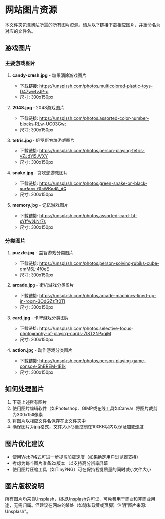 # 网站图片资源

本文件夹包含网站所需的所有图片资源。请从以下链接下载相应图片，并重命名为对应的文件名。

## 游戏图片

### 主要游戏图片

1. **candy-crush.jpg** - 糖果消除游戏图片
   - 下载链接: https://unsplash.com/photos/multicolored-plastic-toys-D47wwtvJP-o
   - 尺寸: 300x150px

2. **2048.jpg** - 2048游戏图片
   - 下载链接: https://unsplash.com/photos/assorted-color-number-blocks-RLw-UC03Gwc
   - 尺寸: 300x150px

3. **tetris.jpg** - 俄罗斯方块游戏图片
   - 下载链接: https://unsplash.com/photos/person-playing-tetris-vZJdYl5JVXY
   - 尺寸: 300x150px

4. **snake.jpg** - 贪吃蛇游戏图片
   - 下载链接: https://unsplash.com/photos/green-snake-on-black-surface-f6eWKcd8_dQ
   - 尺寸: 300x150px

5. **memory.jpg** - 记忆游戏图片
   - 下载链接: https://unsplash.com/photos/assorted-card-lot-sYffw0LNr7s
   - 尺寸: 300x150px

### 分类图片

1. **puzzle.jpg** - 益智游戏分类图片
   - 下载链接: https://unsplash.com/photos/person-solving-rubiks-cube-qmM6L-4f0eE
   - 尺寸: 300x150px

2. **arcade.jpg** - 街机游戏分类图片
   - 下载链接: https://unsplash.com/photos/arcade-machines-lined-up-in-room-3OdGZzTt0TI
   - 尺寸: 300x150px

3. **card.jpg** - 卡牌游戏分类图片
   - 下载链接: https://unsplash.com/photos/selective-focus-photography-of-playing-cards-7I8T2NPxqjM
   - 尺寸: 300x150px

4. **action.jpg** - 动作游戏分类图片
   - 下载链接: https://unsplash.com/photos/person-playing-game-console-5hBREM-1E1k
   - 尺寸: 300x150px

## 如何处理图片

1. 下载上述所有图片
2. 使用图片编辑软件（如Photoshop、GIMP或在线工具如Canva）将图片裁剪为300x150像素
3. 将图片以相应文件名保存在此文件夹中
4. 确保图片为jpg格式，文件大小尽量控制在100KB以内以保证加载速度

## 图片优化建议

- 使用WebP格式可进一步提高加载速度（如果确定用户浏览器支持）
- 考虑为每个图片准备2x版本，以支持高分辨率屏幕
- 使用图片压缩工具（如TinyPNG）可在保持视觉质量的同时减小文件大小

## 图片版权说明

所有图片均来自Unsplash，根据[Unsplash许可证](https://unsplash.com/license)，可免费用于商业和非商业用途，无需归属。但建议在网站的某处（如隐私政策或页脚）注明"图片来源: Unsplash"。 